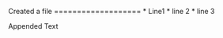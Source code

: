 Created a file
        ===================
        * Line1
        * line 2
        * line 3

 Appended Text 
